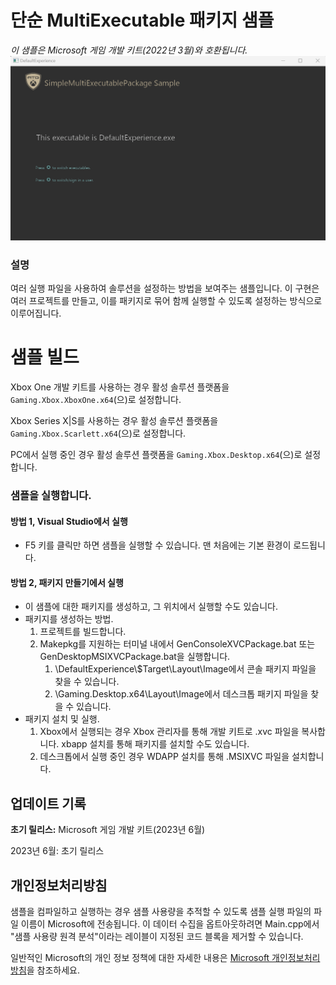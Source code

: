 # 단순 MultiExecutable 패키지 샘플
_이 샘플은 Microsoft 게임 개발 키트(2022년 3월)와 호환됩니다._ ![이미지](SampleImage.png)


### 설명
여러 실행 파일을 사용하여 솔루션을 설정하는 방법을 보여주는 샘플입니다. 이 구현은 여러 프로젝트를 만들고, 이를 패키지로 묶어 함께 실행할 수 있도록 설정하는 방식으로 이루어집니다.

# 샘플 빌드

Xbox One 개발 키트를 사용하는 경우 활성 솔루션 플랫폼을 `Gaming.Xbox.XboxOne.x64`(으)로 설정합니다.

Xbox Series X|S를 사용하는 경우 활성 솔루션 플랫폼을 `Gaming.Xbox.Scarlett.x64`(으)로 설정합니다.

PC에서 실행 중인 경우 활성 솔루션 플랫폼을 `Gaming.Xbox.Desktop.x64`(으)로 설정합니다.

### 샘플을 실행합니다.

#### 방법 1, Visual Studio에서 실행
- F5 키를 클릭만 하면 샘플을 실행할 수 있습니다. 맨 처음에는 기본 환경이 로드됩니다.

#### 방법 2, 패키지 만들기에서 실행
- 이 샘플에 대한 패키지를 생성하고, 그 위치에서 실행할 수도 있습니다.
- 패키지를 생성하는 방법.
   1. 프로젝트를 빌드합니다.
   2. Makepkg를 지원하는 터미널 내에서 GenConsoleXVCPackage.bat 또는 GenDesktopMSIXVCPackage.bat을 실행합니다.
      1. \\DefaultExperience\\$Target\\Layout\\Image에서 콘솔 패키지 파일을 찾을 수 있습니다.
      2. \\Gaming.Desktop.x64\\Layout\\Image에서 데스크톱 패키지 파일을 찾을 수 있습니다.
- 패키지 설치 및 실행.
   1. Xbox에서 실행되는 경우 Xbox 관리자를 통해 개발 키트로 .xvc 파일을 복사합니다. xbapp 설치를 통해 패키지를 설치할 수도 있습니다.
   2. 데스크톱에서 실행 중인 경우 WDAPP 설치를 통해 .MSIXVC 파일을 설치합니다.


## 업데이트 기록

**초기 릴리스:** Microsoft 게임 개발 키트(2023년 6월)

2023년 6월: 초기 릴리스

## 개인정보처리방침

샘플을 컴파일하고 실행하는 경우 샘플 사용량을 추적할 수 있도록 샘플 실행 파일의 파일 이름이 Microsoft에 전송됩니다. 이 데이터 수집을 옵트아웃하려면 Main.cpp에서 "샘플 사용량 원격 분석"이라는 레이블이 지정된 코드 블록을 제거할 수 있습니다.

일반적인 Microsoft의 개인 정보 정책에 대한 자세한 내용은 [Microsoft 개인정보처리방침](https://privacy.microsoft.com/en-us/privacystatement/)을 참조하세요.


